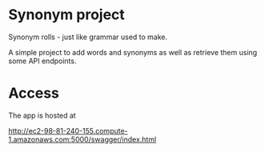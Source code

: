 # Synonym project

Synonym rolls - just like grammar used to make.

A simple project to add words and synonyms as well as retrieve them using some API endpoints.

# Access

The app is hosted at

http://ec2-98-81-240-155.compute-1.amazonaws.com:5000/swagger/index.html
